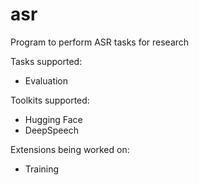 # asr

Program to perform ASR tasks for research

Tasks supported:

  - Evaluation

Toolkits supported:

  - Hugging Face
  - DeepSpeech

Extensions being worked on:

  - Training
